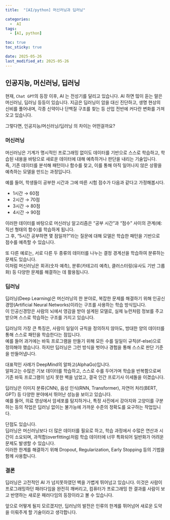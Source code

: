 ```yaml
---
title:  "[AI/python] 머신러닝과 딥러닝" 

categories:
  -  AI
tags:
  - [AI, python]

toc: true
toc_sticky: true

date: 2025-05-26
last_modified_at: 2025-05-26
---
```


## 인공지능, 머신러닝, 딥러닝

현재, `Chat GPT`의 등장 이후, AI 는 전성기를 달리고 있습니다. AI 하면 많이 듣는 말은 머신러닝, 딥러닝 등등이 있습니다. 지금은 딥러닝이 암을 대신 진단하고, 생명 현상의 신비를 풀어내며, 각종 신약이나 단백질 구조를 찾는 등 산업 전반에 커다란 변화를 가져오고 있습니다.

그렇다면, 인공지능/머신러닝/딥러닝 의 차이는 어떤걸까요?

### 머신러닝

머신러닝은 기계가 명시적인 프로그래밍 없이도 데이터를 기반으로 스스로 학습하고, 학습된 내용을 바탕으로 새로운 데이터에 대해 예측하거나 판단을 내리는 기술입니다.  
즉, 기존 데이터를 분석해 패턴이나 함수를 찾고, 이를 통해 아직 일어나지 않은 상황을 예측하는 모델을 만드는 과정입니다.

예를 들어, 학생들이 공부한 시간과 그에 따른 시험 점수가 다음과 같다고 가정해봅시다.

- 1시간 → 60점
- 2시간 → 70점
- 3시간 → 80점
- 4시간 → 90점

이러한 데이터를 바탕으로 머신러닝 알고리즘은 “공부 시간”과 “점수” 사이의 관계(예: 직선 형태의 함수)를 학습하게 됩니다.  
그 후, “5시간 공부하면 몇 점일까?”라는 질문에 대해 모델은 학습한 패턴을 기반으로 점수를 예측할 수 있습니다.

또 다른 예로는, 서로 다른 두 종류의 데이터를 나누는 결정 경계선을 학습하여 분류하는 문제도 있습니다.  
이처럼 머신러닝은 회귀(숫자 예측), 분류(카테고리 예측), 클러스터링(유사도 기반 그룹화) 등 다양한 문제를 해결하는 데 활용됩니다.
### 딥러닝

딥러닝(Deep Learning)은 머신러닝의 한 분야로, 복잡한 문제를 해결하기 위해 인공신경망(Artificial Neural Networks)이라는 구조를 사용하는 학습 방식입니다.  
이 인공신경망은 사람의 뇌에서 영감을 받아 설계된 모델로, 실제 뉴런처럼 정보를 주고받으며 스스로 학습하는 구조를 가지고 있습니다.

딥러닝의 가장 큰 특징은, 사람이 일일이 규칙을 정의하지 않아도, 방대한 양의 데이터를 통해 스스로 패턴을 학습한다는 점입니다.  
예를 들어 과거에는 바둑 프로그램을 만들기 위해 모든 수를 일일이 규칙(if-else)으로 정의해야 했습니다. 하지만 딥러닝은 그런 방식을 벗어나 경험을 통해 스스로 판단 기준을 만들어냅니다.

대표적인 사례가 DeepMind의 알파고(AlphaGo)입니다.  
알파고는 수많은 기보 데이터를 학습하고, 스스로 수를 두어가며 학습을 반복함으로써 기존 바둑 프로그램이 넘지 못한 벽을 넘었고, 결국 인간 프로기사 이세돌을 이겼습니다.

딥러닝은 이미지 분류(CNN), 음성 인식(RNN, Transformer), 자연어 처리(BERT, GPT) 등 다양한 분야에서 뛰어난 성능을 보이고 있습니다.  
예를 들어, 의료 영상에서 암세포를 탐지하거나, 특정 사진에서 강아지와 고양이를 구분하는 등의 작업은 딥러닝 없이는 불가능에 가까운 수준의 정확도를 요구하는 작업입니다.

단점도 있습니다.  
딥러닝은 머신러닝보다 더 많은 데이터를 필요로 하고, 학습 과정에서 수많은 연산과 시간이 소요되며, 과적합(overfitting)처럼 학습 데이터에 너무 특화되어 일반화가 어려운 문제도 발생할 수 있습니다.  
이러한 한계를 해결하기 위해 Dropout, Regularization, Early Stopping 등의 기법을 함께 사용합니다.

### 결론

딥러닝은 고전적인 AI 가 넘지못하였던 벽을 가볍게 뛰어넘고 있습니다. 이것은 사람이 프로그래밍하던 패러다임을 완전히 깨버리고, 컴퓨터가 프로그래밍 한 결과를 사람이 보고 반영하는 새로운 패러다임의 등장이라고 볼 수 있습니다.

앞으로 어떻게 될지 모르겠지만, 딥러닝의 발전은 인류의 한계를 뛰어넘어 새로운 도약을 이뤄주게 할 기술이라고 생각합니다.